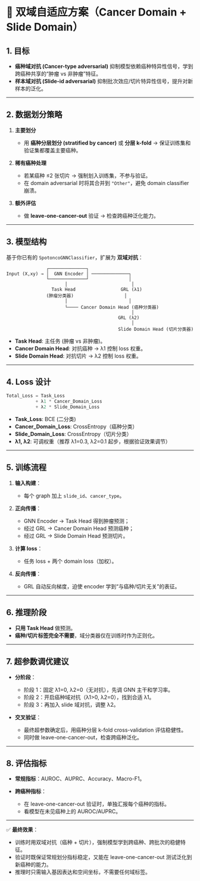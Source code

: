 # 🎯 双域自适应方案（Cancer Domain + Slide Domain）

## 1. 目标

* **癌种域对抗 (Cancer-type adversarial)**
  抑制模型依赖癌种特异性信号，学到跨癌种共享的“肿瘤 vs 非肿瘤”特征。
* **样本域对抗 (Slide-id adversarial)**
  抑制批次效应/切片特异性信号，提升对新样本的泛化。

---

## 2. 数据划分策略

1. **主要划分**

   * 用 **癌种分层划分 (stratified by cancer)** 或 **分层 k-fold** → 保证训练集和验证集都覆盖主要癌种。
2. **稀有癌种处理**

   * 若某癌种 ≤2 张切片 → 强制划入训练集，不参与验证。
   * 在 domain adversarial 时将其合并到 `"Other"`，避免 domain classifier 崩溃。
3. **额外评估**

   * 做 **leave-one-cancer-out** 验证 → 检查跨癌种泛化能力。

---

## 3. 模型结构

基于你已有的 `SpotoncoGNNClassifier`，扩展为 **双域对抗**：

```
               ┌──────────────┐
Input (X,xy) → │  GNN Encoder │ ──────────────┐
               └──────────────┘               │
                      │                        │
                 Task Head                 GRL (λ1)
               (肿瘤分类器)                   │
                      │                       │
                      └──── Cancer Domain Head (癌种分类器)
                                               │
                                          GRL (λ2)
                                               │
                                          Slide Domain Head (切片分类器)
```

* **Task Head**: 主任务 (肿瘤 vs 非肿瘤)。
* **Cancer Domain Head**: 对抗癌种 → λ1 控制 loss 权重。
* **Slide Domain Head**: 对抗切片 → λ2 控制 loss 权重。

---

## 4. Loss 设计

```python
Total_Loss = Task_Loss 
           + λ1 * Cancer_Domain_Loss 
           + λ2 * Slide_Domain_Loss
```

* **Task\_Loss**: BCE (二分类)
* **Cancer\_Domain\_Loss**: CrossEntropy（癌种分类）
* **Slide\_Domain\_Loss**: CrossEntropy（切片分类）
* **λ1, λ2**: 可调权重（推荐 λ1=0.3, λ2=0.1 起步，根据验证效果调节）

---

## 5. 训练流程

1. **输入构建**：

   * 每个 graph 加上 `slide_id`、`cancer_type`。
2. **正向传播**：

   * GNN Encoder → Task Head 得到肿瘤预测；
   * 经过 GRL → Cancer Domain Head 预测癌种；
   * 经过 GRL → Slide Domain Head 预测切片。
3. **计算 loss**：

   * 任务 loss + 两个 domain loss（加权）。
4. **反向传播**：

   * GRL 自动反向梯度，迫使 encoder 学到“与癌种/切片无关”的表征。

---

## 6. 推理阶段

* **只用 Task Head** 做预测。
* **癌种/切片标签完全不需要**，域分类器仅在训练时作为正则化。

---

## 7. 超参数调优建议

* **分阶段**：

  * 阶段 1：固定 λ1=0, λ2=0（无对抗），先调 GNN 主干和学习率。
  * 阶段 2：开启癌种域对抗（λ1>0, λ2=0），找到合适 λ1。
  * 阶段 3：再加入 slide 域对抗，调整 λ2。
* **交叉验证**：

  * 最终超参数确定后，用癌种分层 k-fold cross-validation 评估稳健性。
  * 同时做 leave-one-cancer-out，检查跨癌种泛化。

---

## 8. 评估指标

* **常规指标**：AUROC、AUPRC、Accuracy、Macro-F1。
* **跨癌种指标**：

  * 在 leave-one-cancer-out 验证时，单独汇报每个癌种的指标。
  * 看模型在未见癌种上的 AUROC/AUPRC。

---

✅ **最终效果**：

* 训练时用双域对抗（癌种 + 切片），强制模型学到跨癌种、跨批次的稳健特征。
* 验证时既保证常规划分指标稳定，又能在 leave-one-cancer-out 测试泛化到新癌种的能力。
* 推理时只需输入基因表达和空间坐标，不需要任何域标签。


